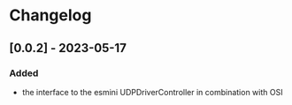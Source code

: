 # Changelog

## [0.0.2] - 2023-05-17

### Added
- the interface to the esmini UDPDriverController in combination with OSI
